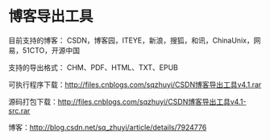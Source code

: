 博客导出工具
==========

目前支持的博客：
CSDN，博客园，ITEYE，新浪，搜狐，和讯，ChinaUnix，网易，51CTO，开源中国

支持的导出格式：
CHM、PDF、HTML、TXT、EPUB

可执行程序下载：http://files.cnblogs.com/sqzhuyi/CSDN博客导出工具v4.1.rar

源码打包下载：http://files.cnblogs.com/sqzhuyi/CSDN博客导出工具v4.1-src.rar

博客：http://blog.csdn.net/sq_zhuyi/article/details/7924776